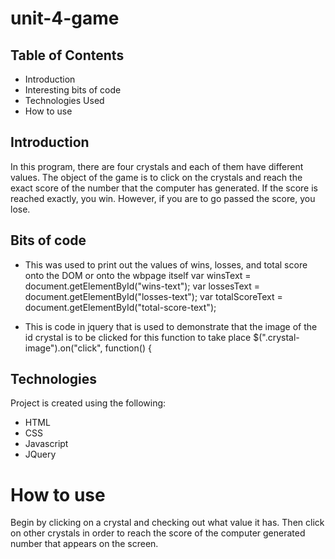 # unit-4-game

## Table of Contents
* Introduction
* Interesting bits of code
* Technologies Used
* How to use


## Introduction
In this program, there are four crystals and each of them have different values. The object of the game is to click on the crystals and reach the exact score of the number that the computer has generated. If the score is reached exactly, you win. However, if you are to go passed the score, you lose. 

## Bits of code

* This was used to print out the values of wins, losses, and total score onto the DOM or onto the wbpage itself
var winsText = document.getElementById("wins-text");
var lossesText = document.getElementById("losses-text");
var totalScoreText = document.getElementById("total-score-text");

* This is code in jquery that is used to demonstrate that the image of the id crystal is to be clicked for this function to take place
 $(".crystal-image").on("click", function() {
	
## Technologies
Project is created using the following:
* HTML
* CSS
* Javascript
* JQuery

# How to use
 Begin by clicking on a crystal and checking out what value it has. Then click on other crystals in order to reach the score of the computer generated number that appears on the screen.


	
